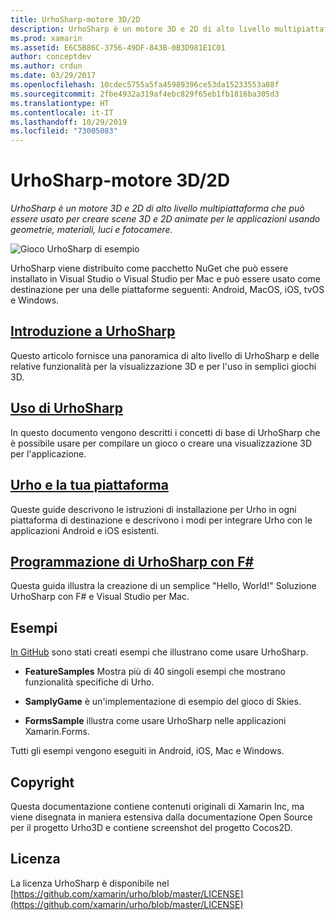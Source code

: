 ```yaml
---
title: UrhoSharp-motore 3D/2D
description: UrhoSharp è un motore 3D e 2D di alto livello multipiattaforma che può essere usato per creare scene 3D e 2D animate per le applicazioni usando geometrie, materiali, luci e fotocamere.
ms.prod: xamarin
ms.assetid: E6C5B86C-3756-49DF-843B-0B3D981E1C01
author: conceptdev
ms.author: crdun
ms.date: 03/29/2017
ms.openlocfilehash: 10cdec5755a5fa45989396ce53da15233553a88f
ms.sourcegitcommit: 2fbe4932a319af4ebc829f65eb1fb1816ba305d3
ms.translationtype: HT
ms.contentlocale: it-IT
ms.lasthandoff: 10/29/2019
ms.locfileid: "73005083"
---
```

# <a name="urhosharp---3d2d-engine"></a>UrhoSharp-motore 3D/2D

_UrhoSharp è un motore 3D e 2D di alto livello multipiattaforma che può essere usato per creare scene 3D e 2D animate per le applicazioni usando geometrie, materiali, luci e fotocamere._

![Gioco UrhoSharp di esempio](images/video.gif)

UrhoSharp viene distribuito come pacchetto NuGet che può essere installato in Visual Studio o Visual Studio per Mac e può essere usato come destinazione per una delle piattaforme seguenti: Android, MacOS, iOS, tvOS e Windows.

## <a name="introduction-to-urhosharpgraphics-gamesurhosharpintroductionmd"></a>[Introduzione a UrhoSharp](~/graphics-games/urhosharp/introduction.md)

Questo articolo fornisce una panoramica di alto livello di UrhoSharp e delle relative funzionalità per la visualizzazione 3D e per l'uso in semplici giochi 3D.

## <a name="using-urhosharpgraphics-gamesurhosharpusingmd"></a>[Uso di UrhoSharp](~/graphics-games/urhosharp/using.md)

In questo documento vengono descritti i concetti di base di UrhoSharp che è possibile usare per compilare un gioco o creare una visualizzazione 3D per l'applicazione.

## <a name="urho-and-your-platformgraphics-gamesurhosharpplatformindexmd"></a>[Urho e la tua piattaforma](~/graphics-games/urhosharp/platform/index.md)

Queste guide descrivono le istruzioni di installazione per Urho in ogni piattaforma di destinazione e descrivono i modi per integrare Urho con le applicazioni Android e iOS esistenti.

## <a name="programming-urhosharp-with-fgraphics-gamesurhosharpfsharpmd"></a>[Programmazione di UrhoSharp con F#](~/graphics-games/urhosharp/fsharp.md)

Questa guida illustra la creazione di un semplice "Hello, World!" Soluzione UrhoSharp con F# e Visual Studio per Mac.

## <a name="samples"></a>Esempi

[In GitHub](https://github.com/xamarin/urho-samples) sono stati creati esempi che illustrano come usare UrhoSharp.

- **FeatureSamples** Mostra più di 40 singoli esempi che mostrano funzionalità specifiche di Urho.

- **SamplyGame** è un'implementazione di esempio del gioco di Skies.

- **FormsSample** illustra come usare UrhoSharp nelle applicazioni Xamarin.Forms.

Tutti gli esempi vengono eseguiti in Android, iOS, Mac e Windows.

## <a name="copyright"></a>Copyright

Questa documentazione contiene contenuti originali di Xamarin Inc, ma viene disegnata in maniera estensiva dalla documentazione Open Source per il progetto Urho3D e contiene screenshot del progetto Cocos2D.

## <a name="license"></a>Licenza

La licenza UrhoSharp è disponibile nel [https://github.com/xamarin/urho/blob/master/LICENSE](https://github.com/xamarin/urho/blob/master/LICENSE)
